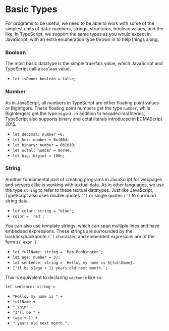 # Basic Types

For programs to be useful, we need to be able to work with some of the simplest units of data: numbers, strings, structures, boolean values, and the like. In TypeScript, we support the same types as you would expect in JavaScript, with an extra enumeration type thrown in to help things along.

### Boolean

The most basic datatype is the simple true/fals value, which JavaScript and TypeScript call a `boolean` value.

- `let isDone: boolean = false;`

### Number

As in JavaScript, all numbers in TypeScript are either floating point values or BigIntgers. These floating point numbers get the type `number`, while BigIntergers get the type `bigint`. In addition to hexadecimal literals, TypeScript also supports binary and octal literals introduced in ECMAScript 2015.

- `let decimal: number =6;`
- `let hex: number = 0xf00d;`
- `let binary: number = 0b1010;`
- `let octal: number = 0o744;`
- `let big: bigint = 100n;`

### String

Another fundamental part of creating programs in JavaScript for webpages and servers alike is working with textual data. As in other languages, we use the type `string` to refer to these textual datatypes. Just like JavaScript, TypeScript also uses double quotes `(")` or single quotes `(')` to surround string data.

- `let color: string = "blue";`
- `color = 'red';`

You can also use template strings, which can span multiple lines and have embedded expressions. These strings are surrounded by the backtick/backquote ``(`)`` character, and embedded expresions are of the form `${ expr }`. 

- ``let fullName: string = `Bob Bobbington`;``
- `let age: number = 37;`
- ```let sentence: string = `Hello, my name is ${fullName}.```
- ``I'll be ${age + 1} years old next month.`;``

This is equivalent to declaring `sectence` like so:

`let sentence: string =`
   - `"Hello, my name is " +`
   - `fullName +`
   - `".\n\n" +`
   - `"I'll be " +`
   - `(age + 1) +`
   - `" years old next month.";`

